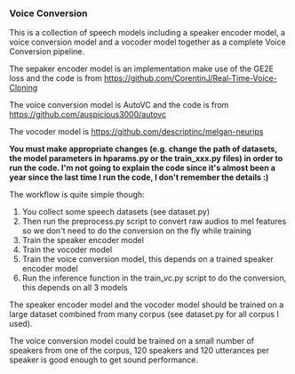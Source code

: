 ### Voice Conversion

This is a collection of speech models including a speaker encoder model, a voice conversion model and a vocoder model together as a complete Voice Conversion pipeline.

The sepaker encoder model is an implementation make use of the GE2E loss and the code is from https://github.com/CorentinJ/Real-Time-Voice-Cloning

The voice conversion model is AutoVC and the code is from https://github.com/auspicious3000/autovc

The vocoder model is https://github.com/descriptinc/melgan-neurips

**You must make appropriate changes (e.g. change the path of datasets, the model parameters in hparams.py or the train_xxx.py files) in order to run the code. I'm not going to explain the code since it's almost been a year since the last time I run the code, I don't remember the details :)**

The workflow is quite simple though:

1. You collect some speech datasets (see dataset.py)
2. Then run the preprocess.py script to convert raw audios to mel features so we don't need to do the conversion on the fly while training
3. Train the speaker encoder model
4. Train the vocoder model
5. Train the voice conversion model, this depends on a trained speaker encoder model
6. Run the inference function in the train_vc.py script to do the conversion, this depends on all 3 models

The speaker encoder model and the vocoder model should be trained on a large dataset combined from many corpus (see dataset.py for all corpus I used).

The voice conversion model could be trained on a small number of speakers from one of the corpus, 120 speakers and 120 utterances per speaker is good enough to get sound performance.
